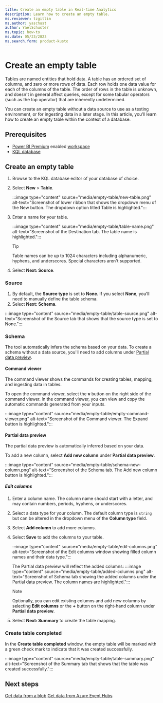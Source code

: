 ```yaml
---
title: Create an empty table in Real-time Analytics
description: Learn how to create an empty table.
ms.reviewer: tzgitlin
ms.author: yaschust
author: YaelSchuster
ms.topic: how-to
ms.date: 05/23/2023
ms.search.form: product-kusto
---
```


# Create an empty table

Tables are named entities that hold data. A table has an ordered set of columns, and zero or more rows of data. Each row holds one data value for each of the columns of the table. The order of rows in the table is unknown, and doesn't in general affect queries, except for some tabular operators (such as the top operator) that are inherently undetermined.

You can create an empty table without a data source to use as a testing environment, or for ingesting data in a later stage. In this article, you'll learn how to create an empty table within the context of a database.

## Prerequisites

* [Power BI Premium](/power-bi/enterprise/service-admin-premium-purchase) enabled [workspace](../get-started/create-workspaces.md)
* [KQL database](create-database.md)

## Create an empty table

1. Browse to the KQL database editor of your database of choice.
1. Select **New** > **Table**.

    :::image type="content" source="media/empty-table/new-table.png" alt-text="Screenshot of lower ribbon that shows the dropdown menu of the New button. The dropdown option titled Table is highlighted.":::

1. Enter a name for your table.

    :::image type="content" source="media/empty-table/table-name.png" alt-text="Screenshot of the Destination tab. The table name is highlighted.":::

    > [!TIP]
    > Table names can be up to 1024 characters including alphanumeric, hyphens, and underscores. Special characters aren't supported.

1. Select **Next: Source**.

### Source

1. By default, the **Source type** is set to **None**. If you select **None**, you'll need to manually define the table schema.
1. Select **Next: Schema**.

:::image type="content" source="media/empty-table/table-source.png" alt-text="Screenshot of the Source tab that shows that the source type is set to None.":::

### Schema

The tool automatically infers the schema based on your data. To create a schema without a data source, you'll need to add columns under [Partial data preview](#partial-data-preview).

#### Command viewer

The command viewer shows the commands for creating tables, mapping, and ingesting data in tables.

To open the command viewer, select the **v** button on the right side of the command viewer. In the command viewer, you can view and copy the automatic commands generated from your inputs.

:::image type="content" source="media/empty-table/empty-command-viewer.png" alt-text="Screenshot of the Command viewer. The Expand button is highlighted.":::

#### Partial data preview

The partial data preview is automatically inferred based on your data.

To add a new column, select **Add new column** under **Partial data preview**.

:::image type="content" source="media/empty-table/schema-new-column.png" alt-text="Screenshot of the Schema tab. The Add new column button is highlighted.":::

##### Edit columns

1. Enter a column name. The column name should start with a letter, and may contain numbers, periods, hyphens, or underscores.
1. Select a data type for your column. The default column type is `string` but can be altered in the dropdown menu of the **Column type** field.
1. Select **Add column** to add more columns.
1. Select **Save** to add the columns to your table.

    :::image type="content" source="media/empty-table/edit-columns.png" alt-text="Screenshot of  the Edit columns window showing filled column names and their data type.":::

    The Partial data preview  will reflect the added columns:
    :::image type="content" source="media/empty-table/added-columns.png" alt-text="Screenshot of Schema tab showing the added columns under the Partial data preview. The column names are highlighted.":::

    > [!NOTE]
    > Optionally, you can edit existing columns and  add new columns by selecting **Edit columns** or the **+** button on the right-hand column under **Partial data preview**.

1. Select **Next: Summary** to create the table mapping.

### Create table completed

In the **Create table completed** window, the empty table will be marked with a green check mark to indicate that it was created successfully.

:::image type="content" source="media/empty-table/table-summary.png" alt-text="Screenshot of the Summary tab that shows that the table was created successfully.":::

## Next steps

[Get data from a blob](get-data-blob.md)
[Get data from Azure Event Hubs](get-data-event-hub.md)
